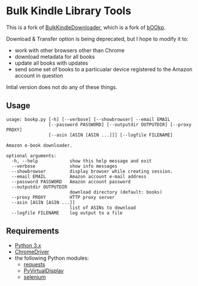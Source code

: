 # Bulk Kindle Library Tools


This is a fork of [BulkKindleDownloader](https://github.com/Jedi425/BulkKindleUSBDownloader/), which is a fork of [bOOkp](https://github.com/sghctoma/bOOkp).

Download & Transfer option is being deprecated, but I hope to modify it to:

* work with other browsers other than Chrome
* download metadata for all books
* update all books with updates
* send some set of books to a particualar device registered to the Amazon account in question

Intial version does not do any of these things.

## Usage

```
usage: bookp.py [-h] [--verbose] [--showbrowser] --email EMAIL
                [--password PASSWORD] [--outputdir OUTPUTDIR] [--proxy PROXY]
                [--asin [ASIN [ASIN ...]]] [--logfile FILENAME]

Amazon e-book downloader.

optional arguments:
  -h, --help            show this help message and exit
  --verbose             show info messages
  --showbrowser         display browser while creating session.
  --email EMAIL         Amazon account e-mail address
  --password PASSWORD   Amazon account password
  --outputdir OUTPUTDIR
                        download directory (default: books)
  --proxy PROXY         HTTP proxy server
  --asin [ASIN [ASIN ...]]
                        list of ASINs to download
  --logfile FILENAME    log output to a file
```

## Requirements

* [Python 3.x](https://www.python.org)
* [ChromeDriver](https://sites.google.com/a/chromium.org/chromedriver/downloads)
* the following Python modules:
  * [requests](https://pypi.org/project/requests/)
  * [PyVirtualDisplay](https://pypi.org/project/PyVirtualDisplay/)
  * [selenium](https://pypi.org/project/selenium/)
